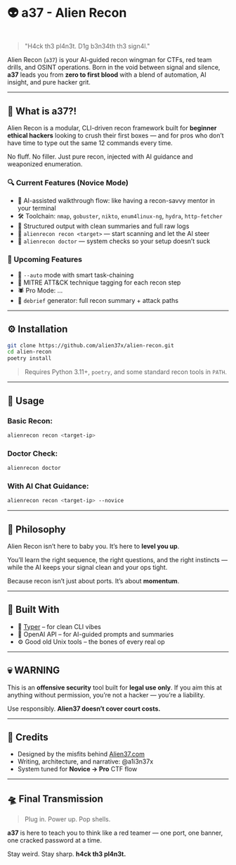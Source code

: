 # 👽 a37 - Alien Recon
#
> "H4ck th3 pl4n3t. D1g b3n34th th3 sign4l."

Alien Recon (`a37`) is your AI-guided recon wingman for CTFs, red team drills, and OSINT operations.
Born in the void between signal and silence, **a37** leads you from **zero to first blood** with a blend of automation, AI insight, and pure hacker grit.

---

## 🧠 What is a37?!

Alien Recon is a modular, CLI-driven recon framework built for **beginner ethical hackers** looking to crush their first boxes — and for pros who don’t have time to type out the same 12 commands every time.

No fluff. No filler. Just pure recon, injected with AI guidance and weaponized enumeration.

### 🔍 Current Features (Novice Mode)
- 🧠 AI-assisted walkthrough flow: like having a recon-savvy mentor in your terminal
- 🛠️ Toolchain: `nmap`, `gobuster`, `nikto`, `enum4linux-ng`, `hydra`, `http-fetcher`
- 🧪 Structured output with clean summaries and full raw logs
- 🧙 `alienrecon recon <target>` — start scanning and let the AI steer
- 🧼 `alienrecon doctor` — system checks so your setup doesn’t suck

### 🚀 Upcoming Features
- 🔁 `--auto` mode with smart task-chaining
- 🧬 MITRE ATT&CK technique tagging for each recon step
- 🕷️ Pro Mode: ...
- 📜 `debrief` generator: full recon summary + attack paths

---

## ⚙️ Installation

```bash
git clone https://github.com/alien37x/alien-recon.git
cd alien-recon
poetry install
```

> Requires Python 3.11+, `poetry`, and some standard recon tools in `PATH`.

---

## 👾 Usage

### Basic Recon:
```bash
alienrecon recon <target-ip>
```

### Doctor Check:
```bash
alienrecon doctor
```

### With AI Chat Guidance:
```bash
alienrecon recon <target-ip> --novice
```

---

## 🧬 Philosophy

Alien Recon isn’t here to baby you. It’s here to **level you up**.

You’ll learn the right sequence, the right questions, and the right instincts — while the AI keeps your signal clean and your ops tight.

Because recon isn’t just about ports.
It’s about **momentum**.

---

## 📡 Built With

- 🐍 [Typer](https://typer.tiangolo.com/) – for clean CLI vibes
- 🤖 OpenAI API – for AI-guided prompts and summaries
- ⚙️ Good old Unix tools – the bones of every real op

---

## 💀 WARNING

This is an **offensive security** tool built for **legal use only**.
If you aim this at anything without permission, you’re not a hacker — you’re a liability.

Use responsibly.
**Alien37 doesn’t cover court costs.**

---

## 🌌 Credits

- Designed by the misfits behind [Alien37.com](https://Alien37.com)
- Writing, architecture, and narrative: @a1i3n37x
- System tuned for **Novice → Pro** CTF flow

---

## 🛸 Final Transmission

> Plug in.
> Power up.
> Pop shells.

**a37** is here to teach you to think like a red teamer —
one port, one banner, one cracked password at a time.

Stay weird.
Stay sharp.
**h4ck th3 pl4n3t.**
